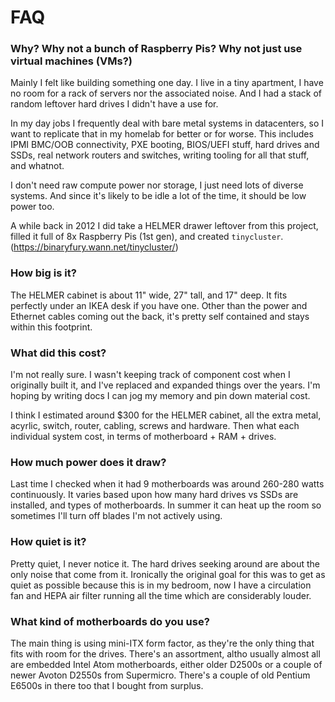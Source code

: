 # FAQ

### Why? Why not a bunch of Raspberry Pis? Why not just use virtual machines (VMs?)

Mainly I felt like building something one day.  I live in a tiny apartment,
I have no room for a rack of servers nor the associated noise.  And I had a
stack of random leftover hard drives I didn't have a use for.

In my day jobs I frequently deal with bare metal systems in datacenters, so
I want to replicate that in my homelab for better or for worse. This
includes IPMI BMC/OOB connectivity, PXE booting, BIOS/UEFI stuff, hard drives
and SSDs, real network routers and switches, writing tooling for all that
stuff, and whatnot.

I don't need raw compute power nor storage, I just need lots of diverse
systems.  And since it's likely to be idle a lot of the time, it should be
low power too.

A while back in 2012 I did take a HELMER drawer leftover from this project,
filled it full of 8x Raspberry Pis (1st gen), and created `tinycluster`.
(https://binaryfury.wann.net/tinycluster/)

### How big is it?

The HELMER cabinet is about 11" wide, 27" tall, and 17" deep.  It fits
perfectly under an IKEA desk if you have one.  Other than the power and
Ethernet cables coming out the back, it's pretty self contained and stays
within this footprint.

### What did this cost?

I'm not really sure.  I wasn't keeping track of component cost when I
originally built it, and I've replaced and expanded things over the years.
I'm hoping by writing docs I can jog my memory and pin down material cost.

I think I estimated around $300 for the HELMER cabinet, all the extra metal,
acyrlic, switch, router, cabling, screws and hardware.  Then what each
individual system cost, in terms of motherboard + RAM + drives.

### How much power does it draw?

Last time I checked when it had 9 motherboards was around 260-280 watts
continuously.  It varies based upon how many hard drives vs SSDs are installed,
and types of motherboards.  In summer it can heat up the room so sometimes
I'll turn off blades I'm not actively using.

### How quiet is it?

Pretty quiet, I never notice it.  The hard drives seeking around are about the
only noise that come from it.  Ironically the original goal for this was to 
get as quiet as possible because this is in my bedroom, now I have a
circulation fan and HEPA air filter running all the time which are
considerably louder.

### What kind of motherboards do you use?

The main thing is using mini-ITX form factor, as they're the only thing that
fits with room for the drives.  There's an assortment, altho usually almost
all are embedded Intel Atom motherboards, either older D2500s or a couple of
newer Avoton D2550s from Supermicro. There's a couple of old Pentium E6500s
in there too that I bought from surplus.
